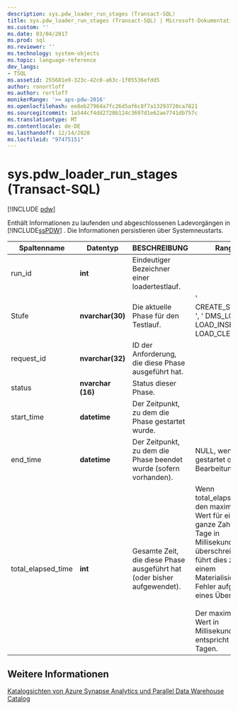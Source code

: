 ```yaml
---
description: sys.pdw_loader_run_stages (Transact-SQL)
title: sys.pdw_loader_run_stages (Transact-SQL) | Microsoft-Dokumentation
ms.custom: ''
ms.date: 03/04/2017
ms.prod: sql
ms.reviewer: ''
ms.technology: system-objects
ms.topic: language-reference
dev_langs:
- TSQL
ms.assetid: 255681e9-323c-42c0-a63c-1f05536efdd5
author: ronortloff
ms.author: rortloff
monikerRange: '>= aps-pdw-2016'
ms.openlocfilehash: ee8eb27964a7fc26d5af6c8f7a13293720ca7821
ms.sourcegitcommit: 1a544cf4dd2720b124c3697d1e62ae7741db757c
ms.translationtype: MT
ms.contentlocale: de-DE
ms.lasthandoff: 12/14/2020
ms.locfileid: "97475151"
---
```

# <a name="syspdw_loader_run_stages-transact-sql"></a>sys.pdw_loader_run_stages (Transact-SQL)
[!INCLUDE [pdw](../../includes/applies-to-version/pdw.md)]

  Enthält Informationen zu laufenden und abgeschlossenen Ladevorgängen in [!INCLUDE[ssPDW](../../includes/sspdw-md.md)] . Die Informationen persistieren über Systemneustarts.  
  
| Spaltenname | Datentyp | BESCHREIBUNG | Range |
| ----------- | --------- | ----------- | ----- |
|run_id|**int**|Eindeutiger Bezeichner einer loadertestlauf.||  
|Stufe|**nvarchar(30)**|Die aktuelle Phase für den Testlauf.|' CREATE_STAGING ', ' DMS_LOAD ', ' LOAD_INSERT ', ' LOAD_CLEANUP '|  
|request_id|**nvarchar(32)**|ID der Anforderung, die diese Phase ausgeführt hat.||  
|status|**nvarchar (16)**|Status dieser Phase.||  
|start_time|**datetime**|Der Zeitpunkt, zu dem die Phase gestartet wurde.||  
|end_time|**datetime**|Der Zeitpunkt, zu dem die Phase beendet wurde (sofern vorhanden).|NULL, wenn nicht gestartet oder in Bearbeitung.|  
|total_elapsed_time|**int**|Gesamte Zeit, die diese Phase ausgeführt hat (oder bisher aufgewendet).|Wenn total_elapsed_time den maximalen Wert für eine ganze Zahl (24,8 Tage in Millisekunden) überschreitet, führt dies zu einem Materialisierungs Fehler aufgrund eines Überlaufs.<br /><br /> Der maximale Wert in Millisekunden entspricht 24,8 Tagen.|  
  
## <a name="see-also"></a>Weitere Informationen  
 [Katalogsichten von Azure Synapse Analytics und Parallel Data Warehouse Catalog](../../relational-databases/system-catalog-views/sql-data-warehouse-and-parallel-data-warehouse-catalog-views.md)  
  
  
